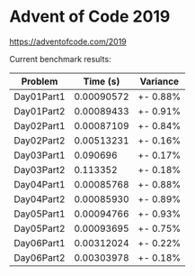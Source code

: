 Advent of Code 2019
===================

https://adventofcode.com/2019

Current benchmark results:

|Problem|Time (s)|Variance|
|-|-|-|
|Day01Part1|0.00090572|+-  0.88%|
|Day01Part2|0.00089433|+-  0.91%|
|Day02Part1|0.00087109|+-  0.84%|
|Day02Part2|0.00513231|+-  0.16%|
|Day03Part1|0.090696|+-  0.17%|
|Day03Part2|0.113352|+-  0.18%|
|Day04Part1|0.00085768|+-  0.88%|
|Day04Part2|0.00085930|+-  0.89%|
|Day05Part1|0.00094766|+-  0.93%|
|Day05Part2|0.00093695|+-  0.75%|
|Day06Part1|0.00312024|+-  0.22%|
|Day06Part2|0.00303978|+-  0.18%|
